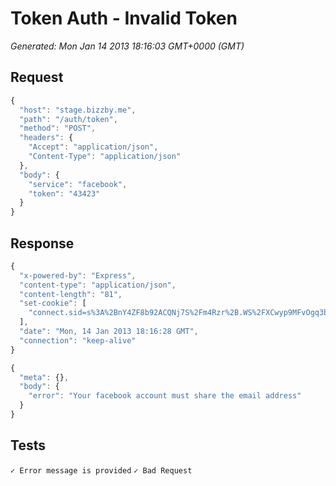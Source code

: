 # Token Auth - Invalid Token

*Generated: Mon Jan 14 2013 18:16:03 GMT+0000 (GMT)*
## Request
```javascript
{
  "host": "stage.bizzby.me",
  "path": "/auth/token",
  "method": "POST",
  "headers": {
    "Accept": "application/json",
    "Content-Type": "application/json"
  },
  "body": {
    "service": "facebook",
    "token": "43423"
  }
}
```

## Response
```javascript
{
  "x-powered-by": "Express",
  "content-type": "application/json",
  "content-length": "81",
  "set-cookie": [
    "connect.sid=s%3A%2BnY4ZF8b92ACQNj7S%2Fm4Rzr%2B.WS%2FXCwyp9MFvOgq3b0qFInRtNFj4%2Bku5G37V9rk%2F2ZM; Path=/"
  ],
  "date": "Mon, 14 Jan 2013 18:16:28 GMT",
  "connection": "keep-alive"
}
```
```javascript
{
  "meta": {},
  "body": {
    "error": "Your facebook account must share the email address"
  }
}
```

## Tests

```✓ Error message is provided```
```✓ Bad Request```
